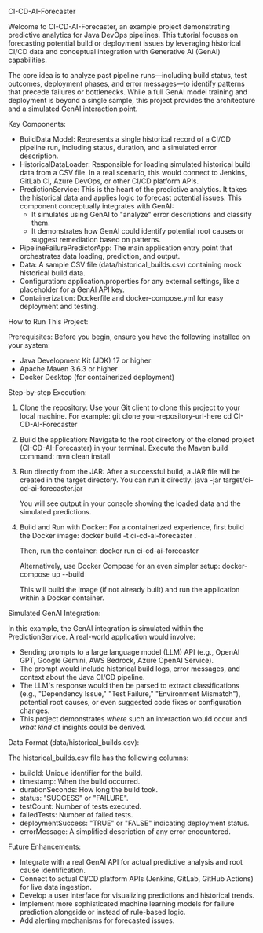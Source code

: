 CI-CD-AI-Forecaster

Welcome to CI-CD-AI-Forecaster, an example project demonstrating predictive analytics for Java DevOps pipelines. This tutorial focuses on forecasting potential build or deployment issues by leveraging historical CI/CD data and conceptual integration with Generative AI (GenAI) capabilities.

The core idea is to analyze past pipeline runs—including build status, test outcomes, deployment phases, and error messages—to identify patterns that precede failures or bottlenecks. While a full GenAI model training and deployment is beyond a single sample, this project provides the architecture and a simulated GenAI interaction point.

Key Components:

*   BuildData Model: Represents a single historical record of a CI/CD pipeline run, including status, duration, and a simulated error description.
*   HistoricalDataLoader: Responsible for loading simulated historical build data from a CSV file. In a real scenario, this would connect to Jenkins, GitLab CI, Azure DevOps, or other CI/CD platform APIs.
*   PredictionService: This is the heart of the predictive analytics. It takes the historical data and applies logic to forecast potential issues. This component conceptually integrates with GenAI:
    *   It simulates using GenAI to "analyze" error descriptions and classify them.
    *   It demonstrates how GenAI could identify potential root causes or suggest remediation based on patterns.
*   PipelineFailurePredictorApp: The main application entry point that orchestrates data loading, prediction, and output.
*   Data: A sample CSV file (data/historical_builds.csv) containing mock historical build data.
*   Configuration: application.properties for any external settings, like a placeholder for a GenAI API key.
*   Containerization: Dockerfile and docker-compose.yml for easy deployment and testing.

How to Run This Project:

Prerequisites:
Before you begin, ensure you have the following installed on your system:
*   Java Development Kit (JDK) 17 or higher
*   Apache Maven 3.6.3 or higher
*   Docker Desktop (for containerized deployment)

Step-by-step Execution:

1.  Clone the repository:
    Use your Git client to clone this project to your local machine. For example:
    git clone your-repository-url-here
    cd CI-CD-AI-Forecaster

2.  Build the application:
    Navigate to the root directory of the cloned project (CI-CD-AI-Forecaster) in your terminal.
    Execute the Maven build command:
    mvn clean install

3.  Run directly from the JAR:
    After a successful build, a JAR file will be created in the target directory. You can run it directly:
    java -jar target/ci-cd-ai-forecaster.jar

    You will see output in your console showing the loaded data and the simulated predictions.

4.  Build and Run with Docker:
    For a containerized experience, first build the Docker image:
    docker build -t ci-cd-ai-forecaster .

    Then, run the container:
    docker run ci-cd-ai-forecaster

    Alternatively, use Docker Compose for an even simpler setup:
    docker-compose up --build

    This will build the image (if not already built) and run the application within a Docker container.

Simulated GenAI Integration:

In this example, the GenAI integration is simulated within the PredictionService. A real-world application would involve:
*   Sending prompts to a large language model (LLM) API (e.g., OpenAI GPT, Google Gemini, AWS Bedrock, Azure OpenAI Service).
*   The prompt would include historical build logs, error messages, and context about the Java CI/CD pipeline.
*   The LLM's response would then be parsed to extract classifications (e.g., "Dependency Issue," "Test Failure," "Environment Mismatch"), potential root causes, or even suggested code fixes or configuration changes.
*   This project demonstrates *where* such an interaction would occur and *what kind* of insights could be derived.

Data Format (data/historical_builds.csv):

The historical_builds.csv file has the following columns:
*   buildId: Unique identifier for the build.
*   timestamp: When the build occurred.
*   durationSeconds: How long the build took.
*   status: "SUCCESS" or "FAILURE".
*   testCount: Number of tests executed.
*   failedTests: Number of failed tests.
*   deploymentSuccess: "TRUE" or "FALSE" indicating deployment status.
*   errorMessage: A simplified description of any error encountered.

Future Enhancements:

*   Integrate with a real GenAI API for actual predictive analysis and root cause identification.
*   Connect to actual CI/CD platform APIs (Jenkins, GitLab, GitHub Actions) for live data ingestion.
*   Develop a user interface for visualizing predictions and historical trends.
*   Implement more sophisticated machine learning models for failure prediction alongside or instead of rule-based logic.
*   Add alerting mechanisms for forecasted issues.